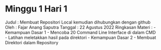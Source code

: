# Minggu 1 Hari 1

Judul   : Membuat Repositori Local kemudian dihubungkan dengan github
Oleh    : Fajar Anang Saputra
Tanggal : 22 Agustus 2022
Ringkasan Materi    :
    - Kemampuan Dasar 1
        - Mencoba 20 Command Line Interface di dalam CMD
        - Latihan meletakkan hasil pada direktori
    - Kemampuan Dasar 2
        - Membuat Direktori dalam Repository 